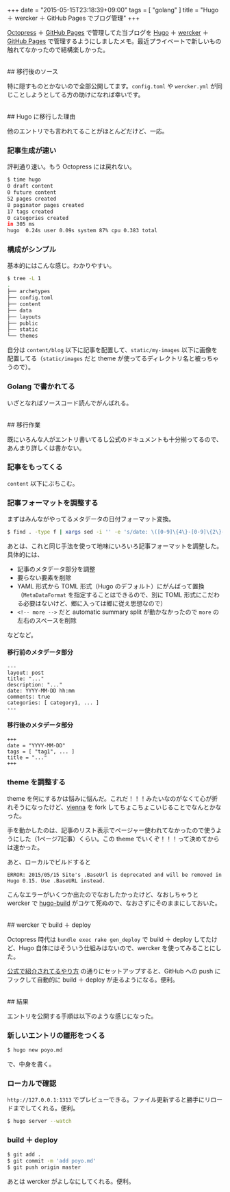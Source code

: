 +++
date = "2015-05-15T23:18:39+09:00"
tags = [ "golang" ]
title = "Hugo ＋ wercker ＋ GitHub Pages でブログ管理"
+++

[Octopress](http://octopress.org) ＋ [GitHub Pages](https://pages.github.com) で管理してた当ブログを [Hugo](http://gohugo.io) ＋ [wercker](http://wercker.com) ＋ [GitHub Pages](https://pages.github.com/) で管理するようにしましたメモ。最近プライベートで新しいもの触れてなかったので結構楽しかった。

<!--more-->

<br />
## 移行後のソース

特に隠すものとかないので全部公開してます。`config.toml` や `wercker.yml` が同じことしようとしてる方の助けになれば幸いです。

<div class="github-card" data-github="m0t0k1ch1/m0t0k1ch1st0ry" data-width="300" data-height="150" data-theme="default"></div>
<script src="http://lab.lepture.com/github-cards/widget.js"></script>

<br />
## Hugo に移行した理由

他のエントリでも言われてることがほとんどだけど、一応。

### 記事生成が速い

評判通り速い。もう Octopress には戻れない。

``` sh
$ time hugo
0 draft content
0 future content
52 pages created
8 paginator pages created
17 tags created
0 categories created
in 305 ms
hugo  0.24s user 0.09s system 87% cpu 0.383 total
```

### 構成がシンプル

基本的にはこんな感じ。わかりやすい。

``` sh
$ tree -L 1
.
├── archetypes
├── config.toml
├── content
├── data
├── layouts
├── public
├── static
└── themes
```

自分は `content/blog` 以下に記事を配置して、`static/my-images` 以下に画像を配置してる（`static/images` だと theme が使ってるディレクトリ名と被っちゃうので）。

### Golang で書かれてる

いざとなればソースコード読んでがんばれる。

<br />
## 移行作業

既にいろんな人がエントリ書いてるし公式のドキュメントも十分揃ってるので、あんまり詳しくは書かない。

### 記事をもってくる

`content` 以下にぶちこむ。

### 記事フォーマットを調整する

まずはみんながやってるメタデータの日付フォーマット変換。

``` sh
$ find . -type f | xargs sed -i '' -e 's/date: \([0-9]\{4\}-[0-9]\{2\}-[0-9]\{2\}\).*$/date: \1/g'
```

あとは、これと同じ手法を使って地味にいろいろ記事フォーマットを調整した。具体的には、

* 記事のメタデータ部分を調整
 * 要らない要素を削除
 * YAML 形式から TOML 形式（Hugo のデフォルト）にがんばって置換（`MetaDataFormat` を指定することはできるので、別に TOML 形式にこだわる必要はないけど、郷に入っては郷に従え思想なので）
* `<!-- more -->` だと automatic summary split が動かなかったので `more` の左右のスペースを削除

などなど。

#### 移行前のメタデータ部分

``` nohighlight
---
layout: post
title: "..."
description: "..."
date: YYYY-MM-DD hh:mm
comments: true
categories: [ category1, ... ]
---
```

#### 移行後のメタデータ部分

``` nohighlight
+++
date = "YYYY-MM-DD"
tags = [ "tag1", ... ]
title = "..."
+++
```

### theme を調整する

theme を何にするかは悩みに悩んだ。これだ！！！みたいなのがなくて心が折れそうになったけど、[vienna](https://github.com/keichi/vienna) を fork してちょこちょこいじることでなんとかなった。

手を動かしたのは、記事のリスト表示でページャー使われてなかったので使うようにした（1ページ7記事）くらい。この theme でいくぞ！！！って決めてからは速かった。

あと、ローカルでビルドすると

``` nohighlight
ERROR: 2015/05/15 Site's .BaseUrl is deprecated and will be removed in Hugo 0.15. Use .BaseURL instead.
```

こんなエラーがいくつか出たのでなおしたかったけど、なおしちゃうと wercker で [hugo-build](https://app.wercker.com/#applications/54a7744c6b3ba8733de4dcde/tab/details) がコケて死ぬので、なおさずにそのままにしておいた。

<br />
## wercker で build ＋ deploy

Octopress 時代は `bundle exec rake gen_deploy` で build ＋ deploy してたけど、Hugo 自体にはそういう仕組みはないので、wercker を使ってみることにした。

[公式で紹介されてるやり方](http://gohugo.io/tutorials/automated-deployments) の通りにセットアップすると、GitHub への push にフックして自動的に build ＋ deploy が走るようになる。便利。


<br />
## 結果

エントリを公開する手順は以下のような感じになった。

### 新しいエントリの雛形をつくる

``` sh
$ hugo new poyo.md
```

で、中身を書く。

### ローカルで確認

`http://127.0.0.1:1313` でプレビューできる。ファイル更新すると勝手にリロードまでしてくれる。便利。

``` sh
$ hugo server --watch
```

### build ＋ deploy

``` sh
$ git add .
$ git commit -m 'add poyo.md'
$ git push origin master
```

あとは wercker がよしなにしてくれる。便利。
